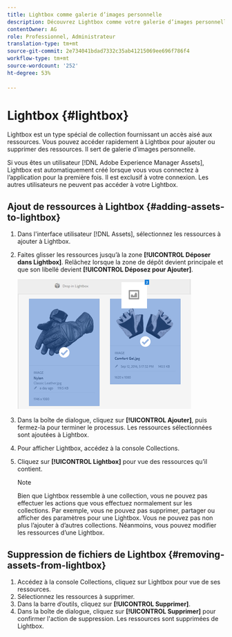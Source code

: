 ```yaml
---
title: Lightbox comme galerie d’images personnelle
description: Découvrez Lightbox comme votre galerie d’images personnelle dans Adobe Experience Manager Assets].
contentOwner: AG
role: Professionnel, Administrateur
translation-type: tm+mt
source-git-commit: 2e734041bdad7332c35ab41215069ee696f786f4
workflow-type: tm+mt
source-wordcount: '252'
ht-degree: 53%

---
```



# Lightbox {#lightbox}

Lightbox est un type spécial de collection fournissant un accès aisé aux ressources. Vous pouvez accéder rapidement à Lightbox pour ajouter ou supprimer des ressources. Il sert de galerie d’images personnelle.

Si vous êtes un utilisateur [!DNL Adobe Experience Manager Assets], Lightbox est automatiquement créé lorsque vous vous connectez à l’application pour la première fois. Il est exclusif à votre connexion. Les autres utilisateurs ne peuvent pas accéder à votre Lightbox.

## Ajout de ressources à Lightbox {#adding-assets-to-lightbox}

1. Dans l&#39;interface utilisateur [!DNL Assets], sélectionnez les ressources à ajouter à Lightbox.
1. Faites glisser les ressources jusqu’à la zone **[!UICONTROL Déposer dans Lightbox]**. Relâchez lorsque la zone de dépôt devient principale et que son libellé devient **[!UICONTROL Déposez pour Ajouter]**.

   ![add_to_lightbox](assets/add_to_lightbox.png)

1. Dans la boîte de dialogue, cliquez sur **[!UICONTROL Ajouter]**, puis fermez-la pour terminer le processus. Les ressources sélectionnées sont ajoutées à Lightbox.
1. Pour afficher Lightbox, accédez à la console Collections.
1. Cliquez sur **[!UICONTROL Lightbox]** pour vue des ressources qu’il contient.

   >[!NOTE]
   >
   >Bien que Lightbox ressemble à une collection, vous ne pouvez pas effectuer les actions que vous effectuez normalement sur les collections. Par exemple, vous ne pouvez pas supprimer, partager ou afficher des paramètres pour une Lightbox. Vous ne pouvez pas non plus l’ajouter à d’autres collections. Néanmoins, vous pouvez modifier les ressources d’une Lightbox.

## Suppression de fichiers de Lightbox {#removing-assets-from-lightbox}

1. Accédez à la console Collections, cliquez sur Lightbox pour vue de ses ressources.
1. Sélectionnez les ressources à supprimer.
1. Dans la barre d’outils, cliquez sur **[!UICONTROL Supprimer]**.
1. Dans la boîte de dialogue, cliquez sur **[!UICONTROL Supprimer]** pour confirmer l&#39;action de suppression. Les ressources sont supprimées de Lightbox.
